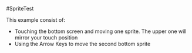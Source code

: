 #SpriteTest

This example consist of:

- Touching the bottom screen and moving one sprite. The upper one will mirror your touch position
- Using the Arrow Keys to move the second bottom sprite

 
